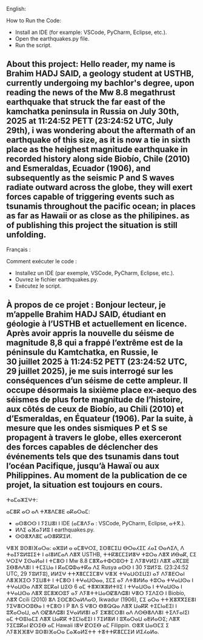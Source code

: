 English:

How to Run the Code:
- Install an IDE (for example: VSCode, PyCharm, Eclipse, etc.).
- Open the earthquakes.py file.
- Run the script.

About this project:
Hello reader, my name is Brahim HADJ SAID, a geology student at USTHB, currently undergoing my bachlor's degree, upon reading the news of the Mw 8.8 megathrust earthquake that struck the far east of the kamchatka peninsula in Russia on July 30th, 2025 at 11:24:52 PETT (23:24:52 UTC, July 29th), i was wondering about the aftermath of an earthquake of this size, as it is now a tie in sixth place as the heighest magnitude earthquake in recorded history along side Biobío, Chile (2010) and Esmeraldas, Ecuador (1906), and subsequently as the seismic P and S waves radiate outward across the globe, they will exert forces capable of triggering events such as tsunamis throughout the pacific ocean; in places as far as Hawaii or as close as the philipines. as of publishing this project the situation is still unfolding.
----------------------------------------------------------------------------------------------------------------------------------------------
Français :

Comment exécuter le code :
- Installez un IDE (par exemple, VSCode, PyCharm, Eclipse, etc.).
- Ouvrez le fichier earthquakes.py.
- Exécutez le script.

À propos de ce projet :
Bonjour lecteur, je m’appelle Brahim HADJ SAID, étudiant en géologie à l’USTHB et actuellement en licence. Après avoir appris la nouvelle du séisme de magnitude 8,8 qui a frappé l’extrême est de la péninsule du Kamtchatka, en Russie, le 30 juillet 2025 à 11:24:52 PETT (23:24:52 UTC, 29 juillet 2025), je me suis interrogé sur les conséquences d’un séisme de cette ampleur. Il occupe désormais la sixième place ex-aequo des séismes de plus forte magnitude de l’histoire, aux côtés de ceux de Biobío, au Chili (2010) et d’Esmeraldas, en Équateur (1906). Par la suite, à mesure que les ondes sismiques P et S se propagent à travers le globe, elles exerceront des forces capables de déclencher des événements tels que des tsunamis dans tout l’océan Pacifique, jusqu’à Hawaï ou aux Philippines. Au moment de la publication de ce projet, la situation est toujours en cours.
----------------------------------------------------------------------------------------------------------------------------------------------
ⵜⴰⵎⴰⵣⵉⵖⵜ:

ⴰⵎⴻⴽ ⴰⵔ ⴰⴷ ⵜⵅⴻⴷⵎⴻⴹ ⴰⴽⴰⵔⴰⵎ:
- ⴰⵙⴻⵔⵙ ⵏ ⵢⵉⵡⴻⵏ ⵏ IDE (ⴰⵎⴻⴷⵢⴰ : VSCode, PyCharm, Eclipse, ⴰⵜⴳ.).
- ⵍⴷⵉ ⴰⴼⴰⵢⵍⵓ ⵏ earthquakes.py.
- ⵙⵙⴻⵅⴷⴻⵎ ⴰⵙⴻⴽⴽⵉⵍ.

ⵖⴻⴼ ⵓⵙⴻⵏⴼⴰⵔⴰ:
ⴰⵣⵓⵍ ⴰ ⴰⵎⴻⵖⵔⵉ, ⵉⵙⴻⵎⵉⵡ ⴱⵔⴰⵃⵉⵎ ⵃⴰⵊ ⵙⴰⵄⵉⴷ, ⴷ ⵜⴰⵊⵢⵓⵍⵓⵊⵉⵜ ⵏ ⴰⵏⴻⵍⵎⴰⴷ ⴷⴻⴳ USTHB, ⵜⵜⴽⴻⵎⵎⵉⵍⴻⵖ ⵜⵓⵔⴰ ⴷⴻⴳ ⵍⴱⴰⴽ, ⵎⵉ ⵖⵔⵉⵖ ⵉⵙⴰⵍⴰⵏ ⵏ ⵜⵎⴻⵙ ⵏ Mw 8.8 ⵎⴻⴳⴰⵜⵀⵔⵓⵙⵜ ⵉ ⴷⵢⴻⵖⵍⵉⵏ ⴷⴻⴳ ⴰⴳⵎⵓⴹ ⵉⴱⴻⵄⴷⴻⵏ ⵏ ⵜⵎⵉⵡⴰ ⵏ ⴽⴰⵎⵛⵀⴰⵜⴽⴰ ⴷⵉ Rusya ⴰⵙⵙ ⵏ 30 ⵢⵓⵍⵢⵓ. (23:24:52 UTC, 29 ⵢⵓⵍⵢⵓ), ⵍⵍⵉⵖ ⵜⵜⵅⴻⵎⵎⵉⵎⴻⵖ ⵖⴻⴼ ⵜⵖⴰⵡⵙⵉⵡⵉⵏ ⴰⵢ ⴷⵢⴻⴹⵔⴰⵏ ⴷⴻⴼⴼⵉⵔ ⵢⵉⵡⴻⵜ ⵏ ⵜⵎⴻⵙ ⵏ ⵜⵖⴰⵡⵙⴰⴰ, ⵉⵎⵉ ⴰⵢ ⴷⵜⴻⵍⵍⴰ ⵜⵓⵔⴰ ⵜⵖⴰⵡⵙⴰ ⵏ ⵜⵖⴰⵡⵙⴰ ⴷⴻⴳ ⵓⵎⴽⴰⵏ ⵡⵉⵙ 6 ⴰⵎ ⵜⴻⵣⵏⵣⴻⵍⵜⵏⵏⵉ ⵏ ⵜⵖⴰⵡⵙⴰ ⵏ ⵜⵖⴰⵡⵙⴰ ⵏ ⵜⵖⴰⵡⵙⴰ ⴷⴻⴳ ⵓⵎⴻⵣⵔⵓⵢ ⴰⵢ ⴷⵢⴻⵜⵜⵡⴰⵙⵇⴻⴷⵛⴻⵏ ⵖⴻⵔ ⵢⵉⴷⵉⵙ ⵏ Biobío, ⴷⴻⴳ Ccili (2010) ⴻⴷ ⵉⵙⵎⴻⵔⴰⵍⴷⴰⵙ, Ikwadur (1906), ⵎⵉ ⴰⵔⴰ ⵜⵜⴼⴻⴳⴳⵉⴹⴻⵏ ⵢⵉⵖⴻⵔⵔⵓⴱⴰ ⵏ ⵜⵎⴻⵙ ⵏ P ⴻⴷ S ⵖⴻⵔ ⴱⴻⵕⵕⴰ ⴷⴻⴳ ⵡⴰⴽⴽ ⵜⵉⵎⵏⴰⴹⵉⵏ ⵏ ⵓⴳⴰⵔⴰⵡ, ⴰⴷ ⵙⵇⴻⴷⵛⴻⵏ ⵉⵖⴰⵍⵍⴻⵏ ⴰⵢ ⵉⵣⴻⵎⵔⴻⵏ ⴰⴷ ⴷⵙⴱⴻⴷⴷⴻⵏ ⵜⵉⴷⵢⴰⵏⵉⵏ ⴰⵎ ⵜⵙⵓⵏⴰⵎⵉ ⴷⴻⴳ ⵡⴰⴽⴽ ⵜⵉⵎⵏⴰⴹⵉⵏ ⵏ ⵢⵉⵍⴻⵍ ⵏ ⵓⴳⴰⵔⴰⵡ ⴰⵟⵍⴰⵙⵉ; ⴷⴻⴳ ⵢⵉⵎⵓⴽⴰⵏ ⵇⵔⵉⴱ ⴰⵎ Hawaii ⵏⴻⵖ ⵇⵔⵉⴱ ⴰⵎ Filippin. ⵙⴻⴳ ⵡⴰⵙⵎⵉ ⵉ ⴷⵢⴻⴼⴼⴻⵖ ⵓⵙⴻⵏⴼⴰⵔⴰ ⵎⴰⵣⴰⵍⵉⵜⵜ ⵜⴻⵜⵜⴽⴻⵎⵎⵉⵍ ⵍⵉⵃⴰⵍⴰ.